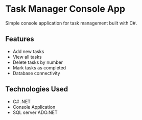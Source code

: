 # Task Manager Console App

Simple console application for task management built with C#.

## Features
- Add new tasks
- View all tasks  
- Delete tasks by number
- Mark tasks as completed
- Database connectivity

## Technologies Used
- C# .NET
- Console Application
- SQL server
ADO.NET
